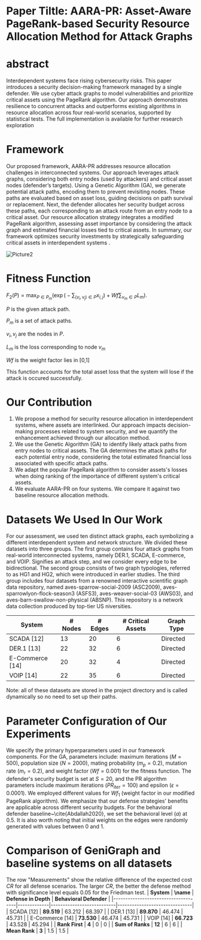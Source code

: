 # Paper Tiltle: AARA-PR: Asset-Aware PageRank-based Security Resource Allocation Method for Attack Graphs

# abstract

Interdependent systems face rising cybersecurity risks. This paper introduces a security decision-making framework managed by a single defender. We use cyber attack graphs to model vulnerabilities and prioritize critical assets using the PageRank algorithm. Our approach demonstrates resilience to concurrent attacks and outperforms existing algorithms in resource allocation across four real-world scenarios, supported by statistical tests. The full implementation is available for further research exploration

# Framework

Our proposed framework, AARA-PR addresses resource allocation challenges in interconnected systems. Our approach leverages attack graphs, considering both entry nodes (used by attackers) and critical asset nodes (defender’s targets). Using a Genetic Algorithm (GA), we generate potential attack paths, encoding them to prevent revisiting nodes. These paths are evaluated based on asset loss, guiding decisions on path survival or replacement. Next, the defender allocates her security budget across these paths, each corresponding to an attack route from an entry node to a critical asset. Our resource allocation strategy integrates a modified PageRank algorithm, assessing asset importance by considering the attack graph and estimated financial losses tied to critical assets. In summary, our framework optimizes security investments by strategically safeguarding critical assets in interdependent systems .

![Picture2](https://github.com/Mohammed-Ryiad-Eiadeh/Resource-Allocation-via-Attack-Graph-with-Incorporating-the-Asset-Losses/assets/93108547/77502246-2ad5-4c41-8e48-033c8d05c04b)

# Fitness Function

$F_2(P) = \max_{P \in P_m} \big(\exp\big(-\sum_{(v_i,v_j)\in P} {x_{i,j}}\big) + Wf\sum_{v_m\in P} L_m\big).$
   
   $P$ is the given attack path.

   $P_m$ is a set of attack paths.

   $v_i,v_j$ are the nodes in $P$.

   $L_m$ is the loss corresponding to node $v_m$

   $Wf$ is the weight factor lies in [0,1]
   
This function accounts for the total asset loss that the system will lose if the attack is occured successfully.

# Our Contribution

1) We propose a method for security resource allocation in interdependent systems, where assets are interlinked. Our approach impacts decision-making processes related to system security, and we quantify the enhancement achieved through our allocation method.
2) We use the Genetic Algorithm (GA) to identify likely attack paths from entry nodes to critical assets. The GA determines the attack paths for each potential entry node, considering the total estimated financial loss associated with specific attack paths.
3) We adapt the popular PageRank algorithm to consider assets's losses when doing ranking of the importance of different system's critical assets.
4) We evaluate AARA-PR on four systems. We compare it against two baseline resource allocation methods.

# Datasets We Used In Our Work

For our assessment, we used ten distinct attack graphs, each symbolizing a different interdependent system and network structure. We divided these datasets into three groups. The first group contains four attack graphs from real-world interconnected systems, namely DER.1, SCADA, E-commerce, and VOIP. Signifies an attack step, and we consider every edge to be bidirectional. The second group consists of two graph typologies, referred to as HG1 and HG2, which were introduced in earlier studies. The third group includes four datasets from a renowned interactive scientific graph data repository, named aves-sparrow-social-2009 (ASC2009), aves-sparrowlyon-flock-season3 (ASFS3), aves-weaver-social-03 (AWS03), and aves-barn-swallow-non-physical (ABSNP). This repository is a network data collection produced by top-tier US niversities. 

| System | # Nodes | # Edges | # Critical Assets | Graph Type |
| --- | --- | --- | --- | --- |
| SCADA [12] | 13 | 20 | 6 | Directed |
| DER.1 [13] | 22 | 32 | 6 | Directed |
| E-Commerce [14] | 20 | 32 | 4 | Directed |
| VOIP [14] | 22 | 35 | 6 | Directed |

Note: all of these datasets are stored in the project directory and is called dynamically so no need to set up their paths.

# Parameter Configuration of Our Experiments

We specify the primary hyperparameters used in our framework components. For the GA, parameters include: maximum iterations ($M=500$), population size ($N=2000$), mating probability ($m_p=0.2$), mutation rate ($m_r=0.2$), and weight factor ($Wf=0.001$) for the fitness function. The defender's security budget is set at $S=20$, and the PR algorithm parameters include maximum iterations ($PR_{iter}=100$) and epsilon ($\epsilon=0.0001$). We employed different values for $Wf_1$ (weight factor in our modified PageRank algorithm). We emphasize that our defense strategies' benefits are applicable across different security budgets. For the behavioral defender baseline~\cite{Abdallah2020}, we set the behavioral level ($a$) at 0.5. It is also worth noting that initial weights on the edges were randomly generated with values between 0 and 1.

# Comparison of GeniGraph and baseline systems on all datasets

The row "Measurements" show the relative difference of the expected cost $CR$ for all defense scenarios. The larger $CR$, the better the defense method with significance level equals 0.05 for the Friedman test.
| **System**                           | **\name**   | **Defense in Depth** | **Behavioral Defender** |
|-------------------------------------|-------------|---------------------------|-------------------------------|
| SCADA [12]                         | **89.519**  | 63.212                    | 68.397                        |
| DER.1 [13]                         | **89.870**  | 46.474                    | 45.731                        |
| E-Commerce [14]                    | **73.530**  | 46.474                    | 45.731                        |
| VOIP [14]                          | **66.723**  | 43.528                    | 45.294                        |
| **Rank First**                      | **4**       | 0                         | 0                             |
| **Sum of Ranks**                    | **12**      | 6                         | 6                             |
| **Mean Rank**                       | **3**       | 1.5                       | 1.5                           |



